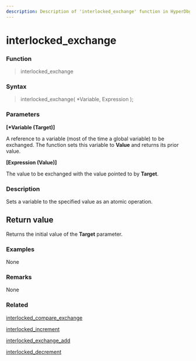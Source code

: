 ```yaml
---
description: Description of 'interlocked_exchange' function in HyperDbg Scripts
---
```


# interlocked_exchange

### Function

> interlocked_exchange

### Syntax

> interlocked_exchange( \*Variable, Expression );

### Parameters

**\[\*Variable (Target)]**

A reference to a variable (most of the time a global variable) to be exchanged. The function sets this variable to **Value** and returns its prior value.

**\[Expression (Value)]**

The value to be exchanged with the value pointed to by **Target**.

### Description

Sets a variable to the specified value as an atomic operation.

## Return value

Returns the initial value of the **Target** parameter.

### Examples

None

### Remarks

None

### Related

[interlocked_compare_exchange](https://docs.hyperdbg.org/commands/scripting-language/functions/interlocked/interlocked_compare_exchange)

[interlocked_increment](https://docs.hyperdbg.org/commands/scripting-language/functions/interlocked/interlocked_increment)

[interlocked_exchange_add](https://docs.hyperdbg.org/commands/scripting-language/functions/interlocked/interlocked_exchange_add)

[interlocked_decrement](https://docs.hyperdbg.org/commands/scripting-language/functions/interlocked/interlocked_decrement)
